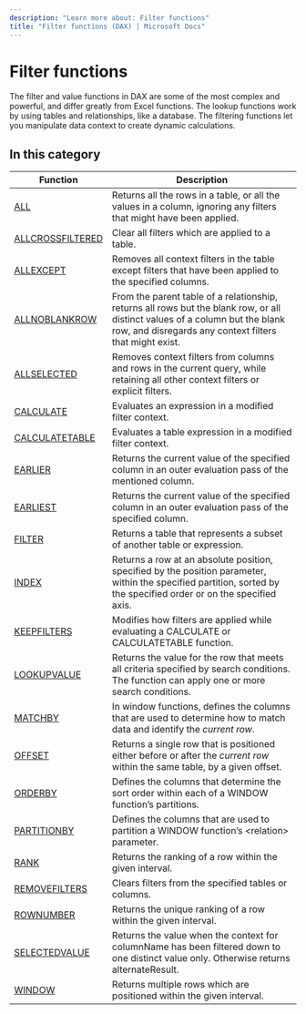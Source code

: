 ```yaml
---
description: "Learn more about: Filter functions"
title: "Filter functions (DAX) | Microsoft Docs"
---
```

# Filter functions

The filter and value functions in DAX are some of the most complex and powerful, and differ greatly from Excel functions. The lookup functions work by using tables and relationships, like a database. The filtering functions let you manipulate data context to create dynamic calculations.  
  
## In this category

|Function  |Description  |
|---------|---------|
|[ALL](all-function-dax.md)      |  Returns all the rows in a table, or all the values in a column, ignoring any filters that might have been applied.       |
|[ALLCROSSFILTERED](allcrossfiltered-function-dax.md)     |  Clear all filters which are applied to a table.       |
|[ALLEXCEPT](allexcept-function-dax.md)     |  Removes all context filters in the table except filters that have been applied to the specified columns.        |
|[ALLNOBLANKROW](allnoblankrow-function-dax.md)     |  From the parent table of a relationship, returns all rows but the blank row, or all distinct values of a column but the blank row, and disregards any context filters that might exist.         |
|[ALLSELECTED](allselected-function-dax.md)      |  Removes context filters from columns and rows in the current query, while retaining all other context filters or explicit filters.        |
|[CALCULATE](calculate-function-dax.md)      |  Evaluates an expression in a modified filter context.      |
|[CALCULATETABLE](calculatetable-function-dax.md)     |  Evaluates a table expression in a modified filter context.         |
|[EARLIER](earlier-function-dax.md)     |  Returns the current value of the specified column in an outer evaluation pass of the mentioned column.         |
|[EARLIEST](earliest-function-dax.md)     |  Returns the current value of the specified column in an outer evaluation pass of the specified column.         |
|[FILTER](filter-function-dax.md)      |  Returns a table that represents a subset of another table or expression.        |
|[INDEX](index-function-dax.md)|Returns a row at an absolute position, specified by the position parameter, within the specified partition, sorted by the specified order or on the specified axis.|
|[KEEPFILTERS](keepfilters-function-dax.md)      | Modifies how filters are applied while evaluating a CALCULATE or CALCULATETABLE function.         |
|[LOOKUPVALUE](lookupvalue-function-dax.md)    | Returns the value for the row that meets all criteria specified by search conditions. The function can apply one or more search conditions.        |
|[MATCHBY](matchby-function-dax.md)    | In window functions, defines the columns that are used to determine how to match data and identify the *current row*.        |
|[OFFSET](offset-function-dax.md)|Returns a single row that is positioned either before or after the *current row* within the same table, by a given offset. |
|[ORDERBY](orderby-function-dax.md)|Defines the columns that determine the sort order within each of a WINDOW function’s partitions.|
|[PARTITIONBY](partitionby-function-dax.md)|Defines the columns that are used to partition a WINDOW function’s \<relation> parameter.|
|[RANK](rank-function-dax.md)| Returns the ranking of a row within the given interval.  |
|[REMOVEFILTERS](removefilters-function-dax.md)|Clears filters from the specified tables or columns.|
|[ROWNUMBER](rownumber-function-dax.md)| Returns the unique ranking of a row within the given interval.  |
|[SELECTEDVALUE](selectedvalue-function.md)     |  Returns the value when the context for columnName has been filtered down to one distinct value only. Otherwise returns alternateResult.         |
|[WINDOW](window-function-dax.md)| Returns multiple rows which are positioned within the given interval.  |
